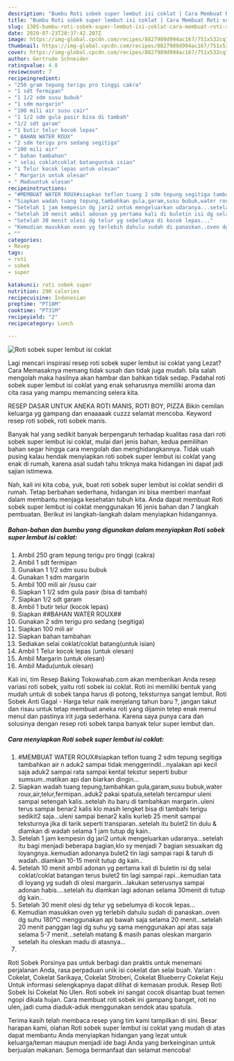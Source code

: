 ```yaml
---
description: "Bumbu Roti sobek super lembut isi coklat | Cara Membuat Roti sobek super lembut isi coklat Yang Enak Dan Lezat"
title: "Bumbu Roti sobek super lembut isi coklat | Cara Membuat Roti sobek super lembut isi coklat Yang Enak Dan Lezat"
slug: 1305-bumbu-roti-sobek-super-lembut-isi-coklat-cara-membuat-roti-sobek-super-lembut-isi-coklat-yang-enak-dan-lezat
date: 2020-07-23T20:37:42.207Z
image: https://img-global.cpcdn.com/recipes/8827989d994ac167/751x532cq70/roti-sobek-super-lembut-isi-coklat-foto-resep-utama.jpg
thumbnail: https://img-global.cpcdn.com/recipes/8827989d994ac167/751x532cq70/roti-sobek-super-lembut-isi-coklat-foto-resep-utama.jpg
cover: https://img-global.cpcdn.com/recipes/8827989d994ac167/751x532cq70/roti-sobek-super-lembut-isi-coklat-foto-resep-utama.jpg
author: Gertrude Schneider
ratingvalue: 4.8
reviewcount: 7
recipeingredient:
- "250 gram tepung terigu pro tinggi cakra"
- "1 sdt fermipan"
- "1 1/2 sdm susu bubuk"
- "1 sdm margarin"
- "100 mili air susu cair"
- "1 1/2 sdm gula pasir bisa di tambah"
- "1/2 sdt garam"
- "1 butir telur kocok lepas"
- " BAHAN WATER ROUX"
- "2 sdm terigu pro sedang segitiga"
- "100 mili air"
- " bahan tambahan"
- " selai coklatcoklat batanguntuk isian"
- "1 Telur kocok lepas untuk olesan"
- " Margarin untuk olesan"
- " Maduuntuk olesan"
recipeinstructions:
- "#MEMBUAT WATER ROUX#siapkan teflon tuang 2 sdm tepung segitiga tambahkan air n aduk2 sampai tidak menggerindil...nyalakan api kecil saja aduk2 sampai rata sampai kental tekstur seperti bubur sumsum..matikan api dan biarkan dingin..."
- "Siapkan wadah tuang tepung,tambahkan gula,garam,susu bubuk,water roux,air,telur,fermipan..aduk2 pakai spatula,setelah tercampur uleni sampai setengah kalis..setelah itu baru di tambahkan margarin..uleni terus sampai benar2 kalis klo masih lengket bisa di tambahi terigu sedikit2 saja...uleni sampai benar2 kalis kurleb 25 menit sampai teksturnya jika di tarik seperti transparan..setelah itu bulet2 tin dulu &amp; diamkan di wadah selama 1 jam tutup dg kain.."
- "Setelah 1 jam kempesin dg jari2 untuk mengeluarkan udaranya...setelah itu bagi menjadi beberapa bagian,klo sy menjadi 7 bagian sesuaikan dg loyangnya..kemudian adonanya bulet2 tin lagi sampai rapi &amp; taruh di wadah..diamkan 10-15 menit tutup dg kain.."
- "Setelah 10 menit ambil adonan yg pertama kali di buletin isi dg selai coklat/coklat batangan terus bulet2 tin lagi sampai rapi...kemudian tata di loyang yg sudah di olesi margarin...lakukan seterusnya sampai adonan habis....setelah itu diamkan lagi adonan selama 30menit di tutup dg kain.."
- "Setelah 30 menit olesi dg telur yg sebelumya di kocok lepas..."
- "Kemudian masukkan oven yg terlebih dahulu sudah di panaskan..oven dg suhu 180°C menggunakan api bawah saja selama 20 menit...setelah 20 menit panggan lagi dg suhu yg sama menggunakan api atas saja selama 5-7 menit...setelah matang &amp; masih panas oleskan margarin setelah itu oleskan madu di atasnya..."
- ""
categories:
- Resep
tags:
- roti
- sobek
- super

katakunci: roti sobek super 
nutrition: 290 calories
recipecuisine: Indonesian
preptime: "PT18M"
cooktime: "PT31M"
recipeyield: "2"
recipecategory: Lunch

---
```



![Roti sobek super lembut isi coklat](https://img-global.cpcdn.com/recipes/8827989d994ac167/751x532cq70/roti-sobek-super-lembut-isi-coklat-foto-resep-utama.jpg)

Lagi mencari inspirasi resep roti sobek super lembut isi coklat yang Lezat? Cara Memasaknya memang tidak susah dan tidak juga mudah. bila salah mengolah maka hasilnya akan hambar dan bahkan tidak sedap. Padahal roti sobek super lembut isi coklat yang enak seharusnya memiliki aroma dan cita rasa yang mampu memancing selera kita.

RESEP DASAR UNTUK ANEKA ROTI MANIS, ROTI BOY, PIZZA Bikin cemilan keluarga yg gampang dan enaaaaak cuzzz selamat mencoba. Keyword resep roti sobek, roti sobek manis.

Banyak hal yang sedikit banyak berpengaruh terhadap kualitas rasa dari roti sobek super lembut isi coklat, mulai dari jenis bahan, kedua pemilihan bahan segar hingga cara mengolah dan menghidangkannya. Tidak usah pusing kalau hendak menyiapkan roti sobek super lembut isi coklat yang enak di rumah, karena asal sudah tahu triknya maka hidangan ini dapat jadi sajian istimewa.


Nah, kali ini kita coba, yuk, buat roti sobek super lembut isi coklat sendiri di rumah. Tetap berbahan sederhana, hidangan ini bisa memberi manfaat dalam membantu menjaga kesehatan tubuh kita. Anda dapat membuat Roti sobek super lembut isi coklat menggunakan 16 jenis bahan dan 7 langkah pembuatan. Berikut ini langkah-langkah dalam menyiapkan hidangannya.

<!--inarticleads1-->

##### Bahan-bahan dan bumbu yang digunakan dalam menyiapkan Roti sobek super lembut isi coklat:

1. Ambil 250 gram tepung terigu pro tinggi (cakra)
1. Ambil 1 sdt fermipan
1. Gunakan 1 1/2 sdm susu bubuk
1. Gunakan 1 sdm margarin
1. Ambil 100 mili air /susu cair
1. Siapkan 1 1/2 sdm gula pasir (bisa di tambah)
1. Siapkan 1/2 sdt garam
1. Ambil 1 butir telur (kocok lepas)
1. Siapkan  ##BAHAN WATER ROUX##
1. Gunakan 2 sdm terigu pro sedang (segitiga)
1. Siapkan 100 mili air
1. Siapkan  bahan tambahan
1. Sediakan  selai coklat/coklat batang(untuk isian)
1. Ambil 1 Telur kocok lepas (untuk olesan)
1. Ambil  Margarin (untuk olesan)
1. Ambil  Madu(untuk olesan)


Kali ini, tim Resep Baking Tokowahab.com akan memberikan Anda resep variasi roti sobek, yaitu roti sobek isi coklat. Roti ini memiliki bentuk yang mudah untuk di sobek tanpa harus di potong, teksturnya sangat lembut. Roti Sobek Anti Gagal - Harga telur naik menjelang tahun baru ?, jangan takut dan risau untuk tetap membuat aneka roti yang dijamin tetep enak menul menul dan pastinya irit juga sederhana. Karena saya punya cara dan solusinya dengan resep roti sobek tanpa banyak telur super lembut dan. 

<!--inarticleads2-->

##### Cara menyiapkan Roti sobek super lembut isi coklat:

1. #MEMBUAT WATER ROUX#siapkan teflon tuang 2 sdm tepung segitiga tambahkan air n aduk2 sampai tidak menggerindil...nyalakan api kecil saja aduk2 sampai rata sampai kental tekstur seperti bubur sumsum..matikan api dan biarkan dingin...
1. Siapkan wadah tuang tepung,tambahkan gula,garam,susu bubuk,water roux,air,telur,fermipan..aduk2 pakai spatula,setelah tercampur uleni sampai setengah kalis..setelah itu baru di tambahkan margarin..uleni terus sampai benar2 kalis klo masih lengket bisa di tambahi terigu sedikit2 saja...uleni sampai benar2 kalis kurleb 25 menit sampai teksturnya jika di tarik seperti transparan..setelah itu bulet2 tin dulu &amp; diamkan di wadah selama 1 jam tutup dg kain..
1. Setelah 1 jam kempesin dg jari2 untuk mengeluarkan udaranya...setelah itu bagi menjadi beberapa bagian,klo sy menjadi 7 bagian sesuaikan dg loyangnya..kemudian adonanya bulet2 tin lagi sampai rapi &amp; taruh di wadah..diamkan 10-15 menit tutup dg kain..
1. Setelah 10 menit ambil adonan yg pertama kali di buletin isi dg selai coklat/coklat batangan terus bulet2 tin lagi sampai rapi...kemudian tata di loyang yg sudah di olesi margarin...lakukan seterusnya sampai adonan habis....setelah itu diamkan lagi adonan selama 30menit di tutup dg kain..
1. Setelah 30 menit olesi dg telur yg sebelumya di kocok lepas...
1. Kemudian masukkan oven yg terlebih dahulu sudah di panaskan..oven dg suhu 180°C menggunakan api bawah saja selama 20 menit...setelah 20 menit panggan lagi dg suhu yg sama menggunakan api atas saja selama 5-7 menit...setelah matang &amp; masih panas oleskan margarin setelah itu oleskan madu di atasnya...
1. 


Roti Sobek Porsinya pas untuk berbagi dan praktis untuk menemani perjalanan Anda, rasa perpaduan unik isi cokelat dan selai buah. Varian : Cokelat, Cokelat Sarikaya, Cokelat Stroberi, Cokelat Blueberry Cokelat Keju Untuk informasi selengkapnya dapat dilihat di kemasan produk. Resep Roti Sobek Isi Cokelat No Ulen. Roti sobek ini sangat cocok disantap buat temen ngopi dikala hujan. Cara membuat roti sobek ini gampang banget, roti no ulen, jadi cuma diaduk-aduk menggunakan sendok atau spatula. 

Terima kasih telah membaca resep yang tim kami tampilkan di sini. Besar harapan kami, olahan Roti sobek super lembut isi coklat yang mudah di atas dapat membantu Anda menyiapkan hidangan yang lezat untuk keluarga/teman maupun menjadi ide bagi Anda yang berkeinginan untuk berjualan makanan. Semoga bermanfaat dan selamat mencoba!
